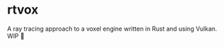 # rtvox
A ray tracing approach to a voxel engine written in Rust and using Vulkan. WIP :construction:
